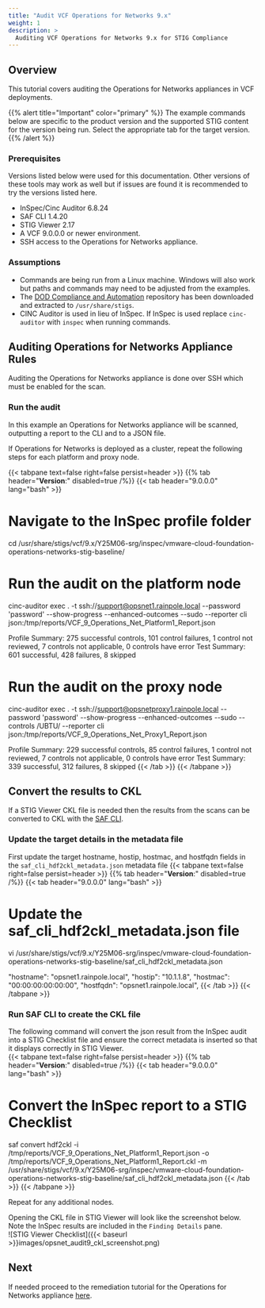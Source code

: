 ```yaml
---
title: "Audit VCF Operations for Networks 9.x"
weight: 1
description: >
  Auditing VCF Operations for Networks 9.x for STIG Compliance
---
```

## Overview
This tutorial covers auditing the Operations for Networks appliances in VCF deployments.  

{{% alert title="Important" color="primary" %}}
The example commands below are specific to the product version and the supported STIG content for the version being run. Select the appropriate tab for the target version.
{{% /alert %}}

### Prerequisites
Versions listed below were used for this documentation. Other versions of these tools may work as well but if issues are found it is recommended to try the versions listed here.  

* InSpec/Cinc Auditor 6.8.24
* SAF CLI 1.4.20
* STIG Viewer 2.17
* A VCF 9.0.0.0 or newer environment.
* SSH access to the Operations for Networks appliance.

### Assumptions
* Commands are being run from a Linux machine. Windows will also work but paths and commands may need to be adjusted from the examples.
* The [DOD Compliance and Automation](https://github.com/vmware/dod-compliance-and-automation) repository has been downloaded and extracted to `/usr/share/stigs`.
* CINC Auditor is used in lieu of InSpec. If InSpec is used replace `cinc-auditor` with `inspec` when running commands.

## Auditing Operations for Networks Appliance Rules
Auditing the Operations for Networks appliance is done over SSH which must be enabled for the scan.

### Run the audit
In this example an Operations for Networks appliance will be scanned, outputting a report to the CLI and to a JSON file.  

If Operations for Networks is deployed as a cluster, repeat the following steps for each platform and proxy node.  

{{< tabpane text=false right=false persist=header >}}
{{% tab header="**Version**:" disabled=true /%}}
{{< tab header="9.0.0.0" lang="bash" >}}
# Navigate to the InSpec profile folder
cd /usr/share/stigs/vcf/9.x/Y25M06-srg/inspec/vmware-cloud-foundation-operations-networks-stig-baseline/

# Run the audit on the platform node
cinc-auditor exec . -t ssh://support@opsnet1.rainpole.local --password 'password' --show-progress --enhanced-outcomes --sudo --reporter cli json:/tmp/reports/VCF_9_Operations_Net_Platform1_Report.json

Profile Summary: 275 successful controls, 101 control failures, 1 control not reviewed, 7 controls not applicable, 0 controls have error
Test Summary: 601 successful, 428 failures, 8 skipped

# Run the audit on the proxy node
cinc-auditor exec . -t ssh://support@opsnetproxy1.rainpole.local --password 'password' --show-progress --enhanced-outcomes --sudo --controls /UBTU/ --reporter cli json:/tmp/reports/VCF_9_Operations_Net_Proxy1_Report.json

Profile Summary: 229 successful controls, 85 control failures, 1 control not reviewed, 7 controls not applicable, 0 controls have error
Test Summary: 339 successful, 312 failures, 8 skipped
{{< /tab >}}
{{< /tabpane >}}
## Convert the results to CKL
If a STIG Viewer CKL file is needed then the results from the scans can be converted to CKL with the [SAF CLI](/docs/automation-tools/safcli/).

### Update the target details in the metadata file
First update the target hostname, hostip, hostmac, and hostfqdn fields in the `saf_cli_hdf2ckl_metadata.json` metadata file
{{< tabpane text=false right=false persist=header >}}
{{% tab header="**Version**:" disabled=true /%}}
{{< tab header="9.0.0.0" lang="bash" >}}
# Update the saf_cli_hdf2ckl_metadata.json file
vi /usr/share/stigs/vcf/9.x/Y25M06-srg/inspec/vmware-cloud-foundation-operations-networks-stig-baseline/saf_cli_hdf2ckl_metadata.json

"hostname": "opsnet1.rainpole.local",
"hostip": "10.1.1.8",
"hostmac": "00:00:00:00:00:00",
"hostfqdn": "opsnet1.rainpole.local",
{{< /tab >}}
{{< /tabpane >}}

### Run SAF CLI to create the CKL file
The following command will convert the json result from the InSpec audit into a STIG Checklist file and ensure the correct metadata is inserted so that it displays correctly in STIG Viewer.  
{{< tabpane text=false right=false persist=header >}}
{{% tab header="**Version**:" disabled=true /%}}
{{< tab header="9.0.0.0" lang="bash" >}}
# Convert the InSpec report to a STIG Checklist
saf convert hdf2ckl -i /tmp/reports/VCF_9_Operations_Net_Platform1_Report.json -o /tmp/reports/VCF_9_Operations_Net_Platform1_Report.ckl -m /usr/share/stigs/vcf/9.x/Y25M06-srg/inspec/vmware-cloud-foundation-operations-networks-stig-baseline/saf_cli_hdf2ckl_metadata.json
{{< /tab >}}
{{< /tabpane >}}

Repeat for any additional nodes.  

Opening the CKL file in STIG Viewer will look like the screenshot below. Note the InSpec results are included in the `Finding Details` pane.  
![STIG Viewer Checklist]({{< baseurl >}}images/opsnet_audit9_ckl_screenshot.png)

## Next
If needed proceed to the remediation tutorial for the Operations for Networks appliance [here](/docs/tutorials/cloud-foundation-9.x/appliances/operations-for-networks/remediate9-opsnet/).

